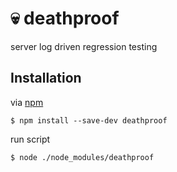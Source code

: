 # :skull: deathproof
server log driven regression testing

## Installation
via [npm](https://github.com/npm/npm)
```
$ npm install --save-dev deathproof
```
run script
```
$ node ./node_modules/deathproof 
```
